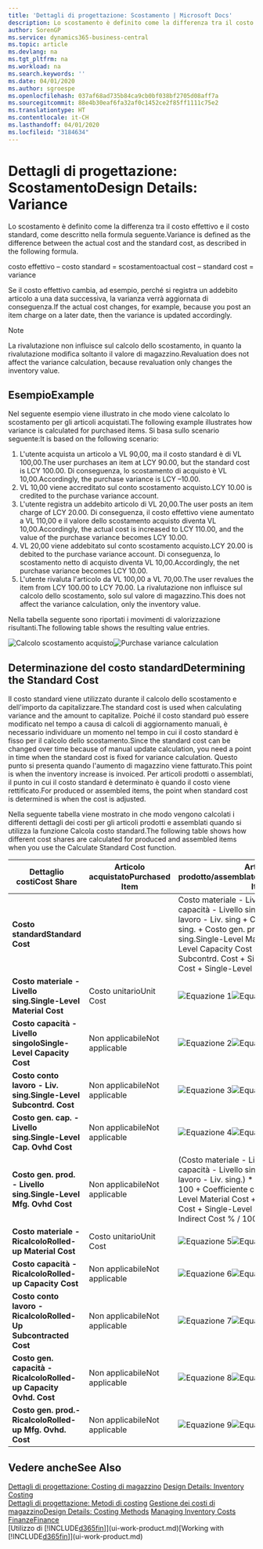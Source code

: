 ```yaml
---
title: 'Dettagli di progettazione: Scostamento | Microsoft Docs'
description: Lo scostamento è definito come la differenza tra il costo effettivo e il costo standard, come descritto nella formula seguente.
author: SorenGP
ms.service: dynamics365-business-central
ms.topic: article
ms.devlang: na
ms.tgt_pltfrm: na
ms.workload: na
ms.search.keywords: ''
ms.date: 04/01/2020
ms.author: sgroespe
ms.openlocfilehash: 037af68ad735b84ca9cb0bf038bf2705d08aff7a
ms.sourcegitcommit: 88e4b30eaf6fa32af0c1452ce2f85ff1111c75e2
ms.translationtype: HT
ms.contentlocale: it-CH
ms.lasthandoff: 04/01/2020
ms.locfileid: "3184634"
---
```

# <a name="design-details-variance"></a><span data-ttu-id="8aca0-103">Dettagli di progettazione: Scostamento</span><span class="sxs-lookup"><span data-stu-id="8aca0-103">Design Details: Variance</span></span>
<span data-ttu-id="8aca0-104">Lo scostamento è definito come la differenza tra il costo effettivo e il costo standard, come descritto nella formula seguente.</span><span class="sxs-lookup"><span data-stu-id="8aca0-104">Variance is defined as the difference between the actual cost and the standard cost, as described in the following formula.</span></span>  

 <span data-ttu-id="8aca0-105">costo effettivo – costo standard = scostamento</span><span class="sxs-lookup"><span data-stu-id="8aca0-105">actual cost – standard cost = variance</span></span>  

 <span data-ttu-id="8aca0-106">Se il costo effettivo cambia, ad esempio, perché si registra un addebito articolo a una data successiva, la varianza verrà aggiornata di conseguenza.</span><span class="sxs-lookup"><span data-stu-id="8aca0-106">If the actual cost changes, for example, because you post an item charge on a later date, then the variance is updated accordingly.</span></span>  

> [!NOTE]  
>  <span data-ttu-id="8aca0-107">La rivalutazione non influisce sul calcolo dello scostamento, in quanto la rivalutazione modifica soltanto il valore di magazzino.</span><span class="sxs-lookup"><span data-stu-id="8aca0-107">Revaluation does not affect the variance calculation, because revaluation only changes the inventory value.</span></span>  

## <a name="example"></a><span data-ttu-id="8aca0-108">Esempio</span><span class="sxs-lookup"><span data-stu-id="8aca0-108">Example</span></span>  
 <span data-ttu-id="8aca0-109">Nel seguente esempio viene illustrato in che modo viene calcolato lo scostamento per gli articoli acquistati.</span><span class="sxs-lookup"><span data-stu-id="8aca0-109">The following example illustrates how variance is calculated for purchased items.</span></span> <span data-ttu-id="8aca0-110">Si basa sullo scenario seguente:</span><span class="sxs-lookup"><span data-stu-id="8aca0-110">It is based on the following scenario:</span></span>  

1.  <span data-ttu-id="8aca0-111">L'utente acquista un articolo a VL 90,00, ma il costo standard è di VL 100,00.</span><span class="sxs-lookup"><span data-stu-id="8aca0-111">The user purchases an item at LCY 90.00, but the standard cost is LCY 100.00.</span></span> <span data-ttu-id="8aca0-112">Di conseguenza, lo scostamento di acquisto è VL 10,00.</span><span class="sxs-lookup"><span data-stu-id="8aca0-112">Accordingly, the purchase variance is LCY –10.00.</span></span>  
2.  <span data-ttu-id="8aca0-113">VL 10,00 viene accreditato sul conto scostamento acquisto.</span><span class="sxs-lookup"><span data-stu-id="8aca0-113">LCY 10.00 is credited to the purchase variance account.</span></span>  
3.  <span data-ttu-id="8aca0-114">L'utente registra un addebito articolo di VL 20,00.</span><span class="sxs-lookup"><span data-stu-id="8aca0-114">The user posts an item charge of LCY 20.00.</span></span> <span data-ttu-id="8aca0-115">Di conseguenza, il costo effettivo viene aumentato a VL 110,00 e il valore dello scostamento acquisto diventa VL 10,00.</span><span class="sxs-lookup"><span data-stu-id="8aca0-115">Accordingly, the actual cost is increased to LCY 110.00, and the value of the purchase variance becomes LCY 10.00.</span></span>  
4.  <span data-ttu-id="8aca0-116">VL 20,00 viene addebitato sul conto scostamento acquisto.</span><span class="sxs-lookup"><span data-stu-id="8aca0-116">LCY 20.00 is debited to the purchase variance account.</span></span> <span data-ttu-id="8aca0-117">Di conseguenza, lo scostamento netto di acquisto diventa VL 10,00.</span><span class="sxs-lookup"><span data-stu-id="8aca0-117">Accordingly, the net purchase variance becomes LCY 10.00.</span></span>  
5.  <span data-ttu-id="8aca0-118">L'utente rivaluta l'articolo da VL 100,00 a VL 70,00.</span><span class="sxs-lookup"><span data-stu-id="8aca0-118">The user revalues the item from LCY 100.00 to LCY 70.00.</span></span> <span data-ttu-id="8aca0-119">La rivalutazione non influisce sul calcolo dello scostamento, solo sul valore di magazzino.</span><span class="sxs-lookup"><span data-stu-id="8aca0-119">This does not affect the variance calculation, only the inventory value.</span></span>  

 <span data-ttu-id="8aca0-120">Nella tabella seguente sono riportati i movimenti di valorizzazione risultanti.</span><span class="sxs-lookup"><span data-stu-id="8aca0-120">The following table shows the resulting value entries.</span></span>  

 <span data-ttu-id="8aca0-121">![Calcolo scostamento acquisto](media/design_details_inventory_costing_11_purchase_variance.png "Calcolo scostamento acquisto")</span><span class="sxs-lookup"><span data-stu-id="8aca0-121">![Purchase variance calculation](media/design_details_inventory_costing_11_purchase_variance.png "Purchase variance calculation")</span></span>  

## <a name="determining-the-standard-cost"></a><span data-ttu-id="8aca0-122">Determinazione del costo standard</span><span class="sxs-lookup"><span data-stu-id="8aca0-122">Determining the Standard Cost</span></span>  
 <span data-ttu-id="8aca0-123">Il costo standard viene utilizzato durante il calcolo dello scostamento e dell'importo da capitalizzare.</span><span class="sxs-lookup"><span data-stu-id="8aca0-123">The standard cost is used when calculating variance and the amount to capitalize.</span></span> <span data-ttu-id="8aca0-124">Poiché il costo standard può essere modificato nel tempo a causa di calcoli di aggiornamento manuali, è necessario individuare un momento nel tempo in cui il costo standard è fisso per il calcolo dello scostamento.</span><span class="sxs-lookup"><span data-stu-id="8aca0-124">Since the standard cost can be changed over time because of manual update calculation, you need a point in time when the standard cost is fixed for variance calculation.</span></span> <span data-ttu-id="8aca0-125">Questo punto si presenta quando l'aumento di magazzino viene fatturato.</span><span class="sxs-lookup"><span data-stu-id="8aca0-125">This point is when the inventory increase is invoiced.</span></span> <span data-ttu-id="8aca0-126">Per articoli prodotti o assemblati, il punto in cui il costo standard è determinato è quando il costo viene rettificato.</span><span class="sxs-lookup"><span data-stu-id="8aca0-126">For produced or assembled items, the point when standard cost is determined is when the cost is adjusted.</span></span>  

 <span data-ttu-id="8aca0-127">Nella seguente tabella viene mostrato in che modo vengono calcolati i differenti dettagli dei costi per gli articoli prodotti e assemblati quando si utilizza la funzione Calcola costo standard.</span><span class="sxs-lookup"><span data-stu-id="8aca0-127">The following table shows how different cost shares are calculated for produced and assembled items when you use the Calculate Standard Cost function.</span></span>  

|<span data-ttu-id="8aca0-128">Dettaglio costi</span><span class="sxs-lookup"><span data-stu-id="8aca0-128">Cost Share</span></span>|<span data-ttu-id="8aca0-129">Articolo acquistato</span><span class="sxs-lookup"><span data-stu-id="8aca0-129">Purchased Item</span></span>|<span data-ttu-id="8aca0-130">Articolo prodotto/assemblato</span><span class="sxs-lookup"><span data-stu-id="8aca0-130">Produced/Assembled Item</span></span>|  
|----------------|--------------------|------------------------------|  
|<span data-ttu-id="8aca0-131">**Costo standard**</span><span class="sxs-lookup"><span data-stu-id="8aca0-131">**Standard Cost**</span></span>||<span data-ttu-id="8aca0-132">Costo materiale - Livello sing. + Costo capacità - Livello singolo + Costo conto lavoro - Liv. sing + Costo gen. cap. - Livello sing. + Costo gen. prod. - Livello sing.</span><span class="sxs-lookup"><span data-stu-id="8aca0-132">Single-Level Material Cost + Single-Level Capacity Cost + Single-Level Subcontrd. Cost + Single-Level Cap. Ovhd. Cost + Single-Level Mfg. Ovhd. Cost</span></span>|  
|<span data-ttu-id="8aca0-133">**Costo materiale - Livello sing.**</span><span class="sxs-lookup"><span data-stu-id="8aca0-133">**Single-Level Material Cost**</span></span>|<span data-ttu-id="8aca0-134">Costo unitario</span><span class="sxs-lookup"><span data-stu-id="8aca0-134">Unit Cost</span></span>|<span data-ttu-id="8aca0-135">![Equazione 1](media/design_details_inventory_costing_11_equation_1.png "Equazione 1")</span><span class="sxs-lookup"><span data-stu-id="8aca0-135">![Equation 1](media/design_details_inventory_costing_11_equation_1.png "Equation 1")</span></span>|  
|<span data-ttu-id="8aca0-136">**Costo capacità - Livello singolo**</span><span class="sxs-lookup"><span data-stu-id="8aca0-136">**Single-Level Capacity Cost**</span></span>|<span data-ttu-id="8aca0-137">Non applicabile</span><span class="sxs-lookup"><span data-stu-id="8aca0-137">Not applicable</span></span>|<span data-ttu-id="8aca0-138">![Equazione 2](media/design_details_inventory_costing_11_equation_2.png "Equazione 2")</span><span class="sxs-lookup"><span data-stu-id="8aca0-138">![Equation 2](media/design_details_inventory_costing_11_equation_2.png "Equation 2")</span></span>|  
|<span data-ttu-id="8aca0-139">**Costo conto lavoro - Liv. sing.**</span><span class="sxs-lookup"><span data-stu-id="8aca0-139">**Single-Level Subcontrd. Cost**</span></span>|<span data-ttu-id="8aca0-140">Non applicabile</span><span class="sxs-lookup"><span data-stu-id="8aca0-140">Not applicable</span></span>|<span data-ttu-id="8aca0-141">![Equazione 3](media/design_details_inventory_costing_11_equation_3.png "Equazione 3")</span><span class="sxs-lookup"><span data-stu-id="8aca0-141">![Equation 3](media/design_details_inventory_costing_11_equation_3.png "Equation 3")</span></span>|  
|<span data-ttu-id="8aca0-142">**Costo gen. cap. - Livello sing.**</span><span class="sxs-lookup"><span data-stu-id="8aca0-142">**Single-Level Cap. Ovhd Cost**</span></span>|<span data-ttu-id="8aca0-143">Non applicabile</span><span class="sxs-lookup"><span data-stu-id="8aca0-143">Not applicable</span></span>|<span data-ttu-id="8aca0-144">![Equazione 4](media/design_details_inventory_costing_11_equation_4.png "Equazione 4")</span><span class="sxs-lookup"><span data-stu-id="8aca0-144">![Equation 4](media/design_details_inventory_costing_11_equation_4.png "Equation 4")</span></span>|  
|<span data-ttu-id="8aca0-145">**Costo gen. prod. - Livello sing.**</span><span class="sxs-lookup"><span data-stu-id="8aca0-145">**Single-Level Mfg. Ovhd Cost**</span></span>|<span data-ttu-id="8aca0-146">Non applicabile</span><span class="sxs-lookup"><span data-stu-id="8aca0-146">Not applicable</span></span>|<span data-ttu-id="8aca0-147">(Costo materiale - Livello sing. + Costo capacità - Livello singolo + Costo conto lavoro - Liv. sing.) \* Costo indiretto % / 100 + Coefficiente costi generali</span><span class="sxs-lookup"><span data-stu-id="8aca0-147">(Single-Level Material Cost + Single-Level Capacity Cost + Single-Level Subcontrd. Cost) \* Indirect Cost % / 100 + Overhead Rate</span></span>|  
|<span data-ttu-id="8aca0-148">**Costo materiale - Ricalcolo**</span><span class="sxs-lookup"><span data-stu-id="8aca0-148">**Rolled-up Material Cost**</span></span>|<span data-ttu-id="8aca0-149">Costo unitario</span><span class="sxs-lookup"><span data-stu-id="8aca0-149">Unit Cost</span></span>|<span data-ttu-id="8aca0-150">![Equazione 5](media/design_details_inventory_costing_11_equation_5.png "Equazione 5")</span><span class="sxs-lookup"><span data-stu-id="8aca0-150">![Equation 5](media/design_details_inventory_costing_11_equation_5.png "Equation 5")</span></span>|  
|<span data-ttu-id="8aca0-151">**Costo capacità - Ricalcolo**</span><span class="sxs-lookup"><span data-stu-id="8aca0-151">**Rolled-up Capacity Cost**</span></span>|<span data-ttu-id="8aca0-152">Non applicabile</span><span class="sxs-lookup"><span data-stu-id="8aca0-152">Not applicable</span></span>|<span data-ttu-id="8aca0-153">![Equazione 6](media/design_details_inventory_costing_11_equation_6.png "Equazione 6")</span><span class="sxs-lookup"><span data-stu-id="8aca0-153">![Equation 6](media/design_details_inventory_costing_11_equation_6.png "Equation 6")</span></span>|  
|<span data-ttu-id="8aca0-154">**Costo conto lavoro - Ricalcolo**</span><span class="sxs-lookup"><span data-stu-id="8aca0-154">**Rolled-Up Subcontracted Cost**</span></span>|<span data-ttu-id="8aca0-155">Non applicabile</span><span class="sxs-lookup"><span data-stu-id="8aca0-155">Not applicable</span></span>|<span data-ttu-id="8aca0-156">![Equazione 7](media/design_details_inventory_costing_11_equation_7.png "Equazione 7")</span><span class="sxs-lookup"><span data-stu-id="8aca0-156">![Equation 7](media/design_details_inventory_costing_11_equation_7.png "Equation 7")</span></span>|  
|<span data-ttu-id="8aca0-157">**Costo gen. capacità - Ricalcolo**</span><span class="sxs-lookup"><span data-stu-id="8aca0-157">**Rolled-up Capacity Ovhd. Cost**</span></span>|<span data-ttu-id="8aca0-158">Non applicabile</span><span class="sxs-lookup"><span data-stu-id="8aca0-158">Not applicable</span></span>|<span data-ttu-id="8aca0-159">![Equazione 8](media/design_details_inventory_costing_11_equation_8.png "Equazione 8")</span><span class="sxs-lookup"><span data-stu-id="8aca0-159">![Equation 8](media/design_details_inventory_costing_11_equation_8.png "Equation 8")</span></span>|  
|<span data-ttu-id="8aca0-160">**Costo gen. prod.- Ricalcolo**</span><span class="sxs-lookup"><span data-stu-id="8aca0-160">**Rolled-up Mfg. Ovhd. Cost**</span></span>|<span data-ttu-id="8aca0-161">Non applicabile</span><span class="sxs-lookup"><span data-stu-id="8aca0-161">Not applicable</span></span>|<span data-ttu-id="8aca0-162">![Equazione 9](media/design_details_inventory_costing_11_equation_9.png "Equazione 9")</span><span class="sxs-lookup"><span data-stu-id="8aca0-162">![Equation 9](media/design_details_inventory_costing_11_equation_9.png "Equation 9")</span></span>|  

## <a name="see-also"></a><span data-ttu-id="8aca0-163">Vedere anche</span><span class="sxs-lookup"><span data-stu-id="8aca0-163">See Also</span></span>  
 <span data-ttu-id="8aca0-164">[Dettagli di progettazione: Costing di magazzino](design-details-inventory-costing.md) </span><span class="sxs-lookup"><span data-stu-id="8aca0-164">[Design Details: Inventory Costing](design-details-inventory-costing.md) </span></span>  
 <span data-ttu-id="8aca0-165">[Dettagli di progettazione: Metodi di costing](design-details-costing-methods.md) [Gestione dei costi di magazzino](finance-manage-inventory-costs.md)</span><span class="sxs-lookup"><span data-stu-id="8aca0-165">[Design Details: Costing Methods](design-details-costing-methods.md) [Managing Inventory Costs](finance-manage-inventory-costs.md)</span></span>  
 [<span data-ttu-id="8aca0-166">Finanze</span><span class="sxs-lookup"><span data-stu-id="8aca0-166">Finance</span></span>](finance.md)  
 <span data-ttu-id="8aca0-167">[Utilizzo di [!INCLUDE[d365fin](includes/d365fin_md.md)]](ui-work-product.md)</span><span class="sxs-lookup"><span data-stu-id="8aca0-167">[Working with [!INCLUDE[d365fin](includes/d365fin_md.md)]](ui-work-product.md)</span></span>
